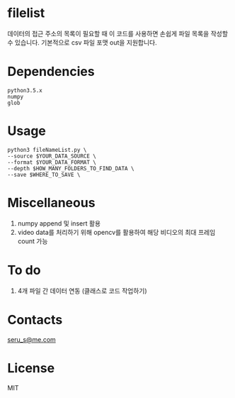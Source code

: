 # filelist
데이터의 접근 주소의 목록이 필요할 때 이 코드를 사용하면 손쉽게 파일 목록을 작성할 수 있습니다.
기본적으로 csv 파일 포맷 out을 지원합니다.

# Dependencies
```
python3.5.x 
numpy
glob
```
# Usage
```
python3 fileNameList.py \
--source $YOUR_DATA_SOURCE \
--format $YOUR_DATA_FORMAT \
--depth $HOW_MANY_FOLDERS_TO_FIND_DATA \
--save $WHERE_TO_SAVE \
```
# Miscellaneous
1. numpy append 및 insert 활용
1. video data를 처리하기 위해 opencv를 활용하여 해당 비디오의 최대 프레임 count 가능

# To do
1. 4개 파일 간 데이터 연동 (클래스로 코드 작업하기)

# Contacts
seru_s@me.com

# License
MIT

